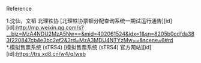 Reference

1.沈仙，文韬 北理铁协 [北理铁协票额分配查询系统一期试运行通告][id]
[id]:http://mp.weixin.qq.com/s?__biz=MzA4NDU2MzA5Nw==&mid=402061524&idx=1&sn=8205b0cdfda383f220847cb4e3bc2ef2&3rd=MzA3MDU4NTYzMw==&scene=6#rd<br>
*.模拟售票系统 (sTRS4)  [模拟售票系统 (sTRS4) 官方网站][id]
[id]:https://trs.xd8.cn/w4/q/web<br>
